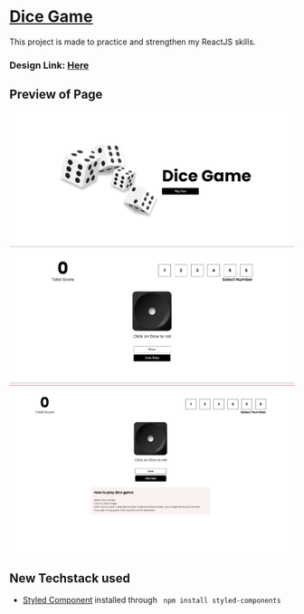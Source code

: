 # [Dice Game](https://www.youtube.com/watch?v=DY9LK7mq86s&list=PLPppPPmk0i3j_DW1T-UbryDVhBDgaAfEp&index=4)
This project is made to practice and strengthen my ReactJS skills.

### Design Link: [Here](https://www.figma.com/file/rephrU2FVgN8MFz6XhnP51/Learn-React-with-10-Projects?type=design&node-id=21-179&t=50BY0wCDLddg3TCC-0)

## Preview of Page
![Preview1](./public/images/Preview1.png)
![Preview2](./public/images/Preview2.png)
![Preview3](./public/images/Preview3.png)

## New Techstack used
* [Styled Component](https://styled-components.com/) installed through ```
  npm install styled-components```